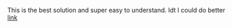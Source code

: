 This is the best solution and super easy to understand. Idt I could do better [link](https://leetcode.com/problems/lowest-common-ancestor-of-a-binary-search-tree/solutions/64980/c-recursive-and-iterative/?envType=study-plan&id=level-1&orderBy=most_votes)